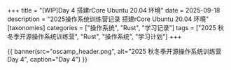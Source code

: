 +++
title = "[WIP]Day 4 搭建rCore Ubuntu 20.04 环境"
date = 2025-09-18
description = "2025操作系统训练营记录 搭建rCore Ubuntu 20.04 环境"
[taxonomies]
categories = ["操作系统", "Rust", "学习记录"]
tags = ["2025 秋冬季开源操作系统训练营", "Rust", "操作系统", "学习计划"]
+++

{{ banner(src="oscamp_header.png", alt="2025 秋冬季开源操作系统训练营 Day 4", caption="Day 4") }}

